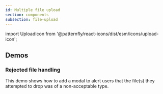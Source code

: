 ```yaml
---
id: Multiple file upload
section: components
subsection: file-upload
---
```


import UploadIcon from '@patternfly/react-icons/dist/esm/icons/upload-icon';

## Demos

### Rejected file handling

This demo shows how to add a modal to alert users that the file(s) they attempted to drop was of a non-acceptable type.

```ts file="./examples/MultipleFileUpload/MultipleFileUploadRejectedFile.tsx"
```

